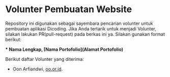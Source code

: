 # Volunter Pembuatan Website
Repository ini digunakan sebagai sayembara pencarian volunter untuk pembuatan aplikasi Dicoding. Jika Anda tertarik untuk menjadi Volunter, silakan lakukan PR(pull-request) pada berkas ini ya. Silakan gunakan format berikut:

**\* Nama Lengkap, [Nama Portofolio](Alamat Portofolio)**  

Berikut daftar Volunter yang diterima:
* Oon Arfiandwi, [oo.or.id](https://oo.or.id).
